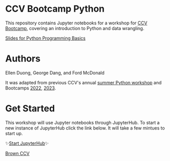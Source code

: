 # CCV Bootcamp Python

This repository contains Jupyter notebooks for a workshop for [CCV Bootcamp](https://docs.ccv.brown.edu/bootcamp-2024/schuedule/day4), covering an introduction 
to Python and data wrangling. 

[Slides for Python Programming Basics](https://docs.google.com/presentation/d/1WYDiY4YUd78zdWkum3kkSNI6ZnTd6C_PMwNRZPCi37Y/edit?usp=sharing)

# Authors

Ellen Duong, George Dang, and Ford McDonald

It was adapted from previous CCV's annual 
[summer Python workshop](https://github.com/brown-ccv/workshop-python-2020) and 
Bootcamps [2022](https://github.com/brown-ccv/ccv-bootcamp-python), [2023](https://github.com/brown-ccv/ccv-bootcamp-python-2023).


# Get Started 

This workshop will use Jupyter notebooks through JupyterHub. To start a new instance of JupyterHub click the link below. It will take a few mintues to start up. 

✨[Start JupyterHub](https://ccv.jupyter.brown.edu/hub/user-redirect/git-pull?repo=https%3A%2F%2Fgithub.com%2Fbrown-ccv%2Fccv-bootcamp-python-2024&urlpath=lab%2Ftree%2Fccv-bootcamp-python-2024%2Fnotebooks%2F0.0-jgh-project-setup.ipynb&branch=main)✨


[Brown CCV](https://ccv.brown.edu)
